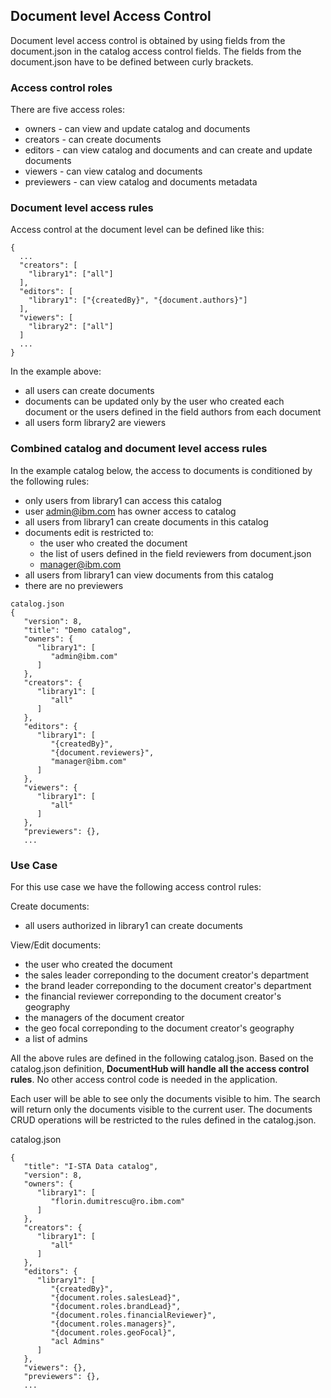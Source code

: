 ## Document level Access Control

Document level access control is obtained by using fields from the document.json in the catalog access control fields. The fields from the document.json have to be defined between curly brackets.


### Access control roles

There are five access roles:
- owners - can view and update catalog and documents
- creators - can create documents
- editors - can view catalog and documents and can create and update documents
- viewers - can view catalog and documents
- previewers - can view catalog and documents metadata


### Document level access rules

Access control at the document level can be defined like this:

```
{
  ...
  "creators": [
    "library1": ["all"]
  ],
  "editors": [
    "library1": ["{createdBy}", "{document.authors}"]
  ],
  "viewers": [
    "library2": ["all"]
  ]
  ...
}
```

In the example above:
- all users can create documents
- documents can be updated only by the user who created each document or the users defined in the field authors from each document
- all users form library2 are viewers


### Combined catalog and document level access rules

In the example catalog below, the access to documents is conditioned by the following rules:
- only users from library1 can access this catalog
- user admin@ibm.com has owner access to catalog
- all users from library1 can create documents in this catalog
- documents edit is restricted to: 
  - the user who created the document
  - the list of users defined in the field reviewers from document.json
  - manager@ibm.com
- all users from library1 can view documents from this catalog
- there are no previewers

```
catalog.json
{
   "version": 8,
   "title": "Demo catalog",
   "owners": {
      "library1": [
         "admin@ibm.com"
      ]
   },
   "creators": {
      "library1": [
         "all"
      ]
   },
   "editors": {
      "library1": [
         "{createdBy}",
         "{document.reviewers}",
         "manager@ibm.com"
      ]
   },
   "viewers": {
      "library1": [
         "all"
      ]
   },
   "previewers": {},
   ...
```


### Use Case

For this use case we have the following access control rules:

Create documents: 
- all users authorized in library1 can create documents

View/Edit documents:
  - the user who created the document
  - the sales leader correponding to the document creator's department
  - the brand leader correponding to the document creator's department
  - the financial reviewer correponding to the document creator's geography
  - the managers of the document creator
  - the geo focal correponding to the document creator's geography
  - a list of admins

All the above rules are defined in the following catalog.json. Based on the catalog.json definition, **DocumentHub will handle all the access control rules**. No other access control code is needed in the application.

Each user will be able to see only the documents visible to him. The search will return only the documents visible to the current user. The documents CRUD operations will be restricted to the rules defined in the catalog.json.

catalog.json
```
{
   "title": "I-STA Data catalog",
   "version": 8,
   "owners": {
      "library1": [
         "florin.dumitrescu@ro.ibm.com"
      ]
   },
   "creators": {
      "library1": [
         "all"
      ]
   },
   "editors": {
      "library1": [
         "{createdBy}",
         "{document.roles.salesLead}",
         "{document.roles.brandLead}",
         "{document.roles.financialReviewer}",
         "{document.roles.managers}",
         "{document.roles.geoFocal}",
         "acl Admins"
      ]
   },
   "viewers": {},
   "previewers": {},
   ...
```
